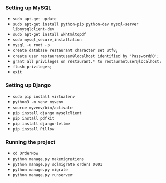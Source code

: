
### Setting up MySQL

- `sudo apt-get update`
- `sudo apt-get install python-pip python-dev mysql-server libmysqlclient-dev`
- `sudo apt-get install wkhtmltopdf`
- `sudo mysql_secure_installation`
- `mysql -u root -p`
- `create database restaurant character set utf8;`
- `create user restaurantuser@localhost identified by 'Password@0';`
- `grant all privileges on restaurant.* to restaurantuser@localhost;`
- `flush privileges;`
- `exit`


### Setting up Django

- `sudo pip install virtualenv`
- `python3 -m venv myvenv`
- `source myvenv/bin/activate`
- `pip install django mysqlclient`
- `pip install pdfkit`
- `pip install django-tellme`
- `pip install Pillow`

### Running the project

- `cd OrderNow`
- `python manage.py makemigrations`
- `python manage.py sqlmigrate orders 0001`
- `python manage.py migrate`
- `python manage.py runserver`
